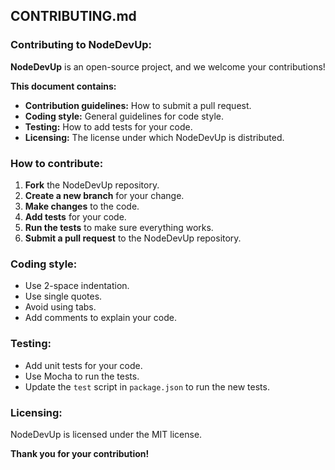 ## CONTRIBUTING.md

### **Contributing to NodeDevUp:**

**NodeDevUp** is an open-source project, and we welcome your contributions!

**This document contains:**

* **Contribution guidelines:** How to submit a pull request.
* **Coding style:** General guidelines for code style.
* **Testing:** How to add tests for your code.
* **Licensing:** The license under which NodeDevUp is distributed.

### **How to contribute:**

1. **Fork** the NodeDevUp repository.
2. **Create a new branch** for your change.
3. **Make changes** to the code.
4. **Add tests** for your code.
5. **Run the tests** to make sure everything works.
6. **Submit a pull request** to the NodeDevUp repository.

### **Coding style:**

* Use 2-space indentation.
* Use single quotes.
* Avoid using tabs.
* Add comments to explain your code.

### **Testing:**

* Add unit tests for your code.
* Use Mocha to run the tests.
* Update the `test` script in `package.json` to run the new tests.

### **Licensing:**

NodeDevUp is licensed under the MIT license.

**Thank you for your contribution!**